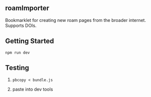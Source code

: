 roamImporter
-------------

Bookmarklet for creating new roam pages from the broader internet. Supports DOIs.

## Getting Started

`npm run dev`

## Testing

1. `pbcopy < bundle.js`

2. paste into dev tools